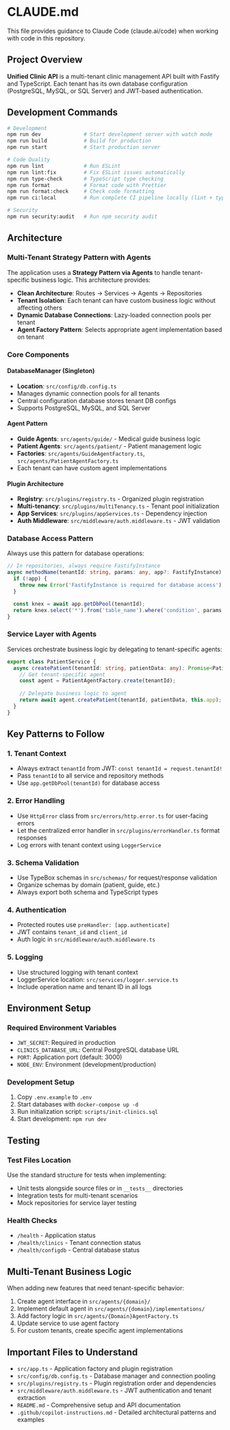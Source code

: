 # CLAUDE.md

This file provides guidance to Claude Code (claude.ai/code) when working with code in this repository.

## Project Overview

**Unified Clinic API** is a multi-tenant clinic management API built with Fastify and TypeScript. Each tenant has its own database configuration (PostgreSQL, MySQL, or SQL Server) and JWT-based authentication.

## Development Commands

```bash
# Development
npm run dev              # Start development server with watch mode
npm run build            # Build for production
npm run start            # Start production server

# Code Quality
npm run lint             # Run ESLint
npm run lint:fix         # Fix ESLint issues automatically  
npm run type-check       # TypeScript type checking
npm run format           # Format code with Prettier
npm run format:check     # Check code formatting
npm run ci:local         # Run complete CI pipeline locally (lint + type-check + format:check + build)

# Security
npm run security:audit   # Run npm security audit
```

## Architecture

### Multi-Tenant Strategy Pattern with Agents

The application uses a **Strategy Pattern via Agents** to handle tenant-specific business logic. This architecture provides:

- **Clean Architecture**: Routes → Services → Agents → Repositories
- **Tenant Isolation**: Each tenant can have custom business logic without affecting others
- **Dynamic Database Connections**: Lazy-loaded connection pools per tenant
- **Agent Factory Pattern**: Selects appropriate agent implementation based on tenant

### Core Components

#### DatabaseManager (Singleton)
- **Location**: `src/config/db.config.ts`
- Manages dynamic connection pools for all tenants
- Central configuration database stores tenant DB configs
- Supports PostgreSQL, MySQL, and SQL Server

#### Agent Pattern
- **Guide Agents**: `src/agents/guide/` - Medical guide business logic
- **Patient Agents**: `src/agents/patient/` - Patient management logic
- **Factories**: `src/agents/GuideAgentFactory.ts`, `src/agents/PatientAgentFactory.ts`
- Each tenant can have custom agent implementations

#### Plugin Architecture
- **Registry**: `src/plugins/registry.ts` - Organized plugin registration
- **Multi-tenancy**: `src/plugins/multiTenancy.ts` - Tenant pool initialization
- **App Services**: `src/plugins/appServices.ts` - Dependency injection
- **Auth Middleware**: `src/middleware/auth.middleware.ts` - JWT validation

### Database Access Pattern

Always use this pattern for database operations:

```typescript
// In repositories, always require FastifyInstance
async methodName(tenantId: string, params: any, app?: FastifyInstance): Promise<Type> {
  if (!app) {
    throw new Error('FastifyInstance is required for database access');
  }

  const knex = await app.getDbPool(tenantId);
  return knex.select('*').from('table_name').where('condition', params.value);
}
```

### Service Layer with Agents

Services orchestrate business logic by delegating to tenant-specific agents:

```typescript
export class PatientService {
  async createPatient(tenantId: string, patientData: any): Promise<Patient> {
    // Get tenant-specific agent
    const agent = PatientAgentFactory.create(tenantId);
    
    // Delegate business logic to agent
    return await agent.createPatient(tenantId, patientData, this.app);
  }
}
```

## Key Patterns to Follow

### 1. Tenant Context
- Always extract `tenantId` from JWT: `const tenantId = request.tenantId!`
- Pass `tenantId` to all service and repository methods
- Use `app.getDbPool(tenantId)` for database access

### 2. Error Handling
- Use `HttpError` class from `src/errors/http.error.ts` for user-facing errors
- Let the centralized error handler in `src/plugins/errorHandler.ts` format responses
- Log errors with tenant context using `LoggerService`

### 3. Schema Validation
- Use TypeBox schemas in `src/schemas/` for request/response validation
- Organize schemas by domain (patient, guide, etc.)
- Always export both schema and TypeScript types

### 4. Authentication
- Protected routes use `preHandler: [app.authenticate]`
- JWT contains `tenant_id` and `client_id`
- Auth logic in `src/middleware/auth.middleware.ts`

### 5. Logging
- Use structured logging with tenant context
- LoggerService location: `src/services/logger.service.ts`
- Include operation name and tenant ID in all logs

## Environment Setup

### Required Environment Variables
- `JWT_SECRET`: Required in production
- `CLINICS_DATABASE_URL`: Central PostgreSQL database URL
- `PORT`: Application port (default: 3000)
- `NODE_ENV`: Environment (development/production)

### Development Setup
1. Copy `.env.example` to `.env`
2. Start databases with `docker-compose up -d`
3. Run initialization script: `scripts/init-clinics.sql`
4. Start development: `npm run dev`

## Testing

### Test Files Location
Use the standard structure for tests when implementing:
- Unit tests alongside source files or in `__tests__` directories
- Integration tests for multi-tenant scenarios
- Mock repositories for service layer testing

### Health Checks
- `/health` - Application status
- `/health/clinics` - Tenant connection status  
- `/health/configdb` - Central database status

## Multi-Tenant Business Logic

When adding new features that need tenant-specific behavior:

1. Create agent interface in `src/agents/{domain}/`
2. Implement default agent in `src/agents/{domain}/implementations/`
3. Add factory logic in `src/agents/{Domain}AgentFactory.ts`
4. Update service to use agent factory
5. For custom tenants, create specific agent implementations

## Important Files to Understand

- `src/app.ts` - Application factory and plugin registration
- `src/config/db.config.ts` - Database manager and connection pooling
- `src/plugins/registry.ts` - Plugin registration order and dependencies
- `src/middleware/auth.middleware.ts` - JWT authentication and tenant extraction
- `README.md` - Comprehensive setup and API documentation
- `.github/copilot-instructions.md` - Detailed architectural patterns and examples